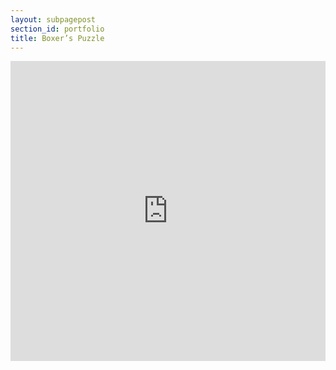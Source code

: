 ```yaml
---
layout: subpagepost
section_id: portfolio
title: Boxer’s Puzzle
---
```

<div class="full">
    <div class="row">
        <div class="large-12 large-centered columns">
        <iframe src="https://player.vimeo.com/video/405014961" width="640" height="480" frameborder="0" allow="autoplay; fullscreen" allowfullscreen></iframe>
        </div>
    </div>
    <div class="Text_works" style="padding-right: 30%">
    <p>
    </p>
    </div>
</div>
<br>

